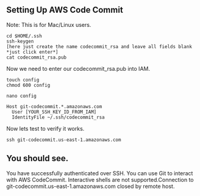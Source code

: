 Setting Up AWS Code Commit
---
Note: This is for Mac/Linux users.

```
cd $HOME/.ssh
ssh-keygen
[here just create the name codecommit_rsa and leave all fields blank *just click enter*]
cat codecommit_rsa.pub
```

Now we need to enter our codecommit_rsa.pub into IAM.

```
touch config
chmod 600 config
```

```
nano config

Host git-codecommit.*.amazonaws.com
  User [YOUR_SSH_KEY_ID_FROM_IAM]
  IdentityFile ~/.ssh/codecommit_rsa
```

Now lets test to verify it works.

```
ssh git-codecommit.us-east-1.amazonaws.com
```

You should see.
---
You have successfully authenticated over SSH. You can use Git to interact with AWS CodeCommit. Interactive shells are not supported.Connection to git-codecommit.us-east-1.amazonaws.com closed by remote host.
